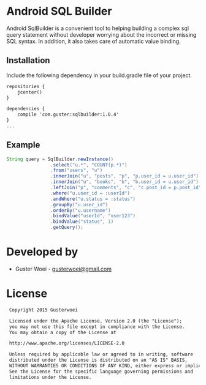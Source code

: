 # Android SQL Builder
Android SqlBuilder is a convenient tool to helping building a complex sql query statement
without developer worrying about the incorrect or missing SQL syntax. In addition, it also
takes care of automatic value binding.

## Installation
Include the following dependency in your build.gradle file of your project.

```xml
repositories {
    jcenter()
}

dependencies {
    compile 'com.guster:sqlbuilder:1.0.4'
}
...
```

## Example

```java
String query = SqlBuilder.newInstance()
                .select("u.*", "COUNT(p.*)")
                .from("users", "u")
                .innerJoin("u", "posts", "p", "p.user_id = u.user_id")
                .innerJoin("u", "books", "b", "b.user_id = u.user_id")
                .leftJoin("p", "comments", "c", "c.post_id = p.post_id")
                .where("u.user_id = :userId")
                .andWhere("u.status = :status")
                .groupBy("u.user_id")
                .orderBy("u.username")
                .bindValue("userId", "user123")
                .bindValue("status", 1)
                .getQuery();
```

# Developed by
* Guster Woei - <gusterwoei@gmail.com>

# License
```xml
 Copyright 2015 Gusterwoei

 Licensed under the Apache License, Version 2.0 (the "License");
 you may not use this file except in compliance with the License.
 You may obtain a copy of the License at

 http://www.apache.org/licenses/LICENSE-2.0

 Unless required by applicable law or agreed to in writing, software
 distributed under the License is distributed on an "AS IS" BASIS,
 WITHOUT WARRANTIES OR CONDITIONS OF ANY KIND, either express or implied.
 See the License for the specific language governing permissions and
 limitations under the License.
```


